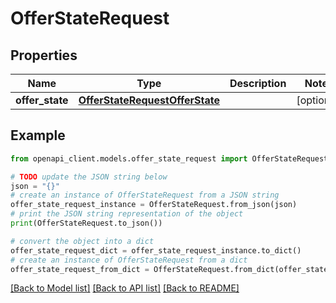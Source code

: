 # OfferStateRequest


## Properties

Name | Type | Description | Notes
------------ | ------------- | ------------- | -------------
**offer_state** | [**OfferStateRequestOfferState**](OfferStateRequestOfferState.md) |  | [optional] 

## Example

```python
from openapi_client.models.offer_state_request import OfferStateRequest

# TODO update the JSON string below
json = "{}"
# create an instance of OfferStateRequest from a JSON string
offer_state_request_instance = OfferStateRequest.from_json(json)
# print the JSON string representation of the object
print(OfferStateRequest.to_json())

# convert the object into a dict
offer_state_request_dict = offer_state_request_instance.to_dict()
# create an instance of OfferStateRequest from a dict
offer_state_request_from_dict = OfferStateRequest.from_dict(offer_state_request_dict)
```
[[Back to Model list]](../README.md#documentation-for-models) [[Back to API list]](../README.md#documentation-for-api-endpoints) [[Back to README]](../README.md)


